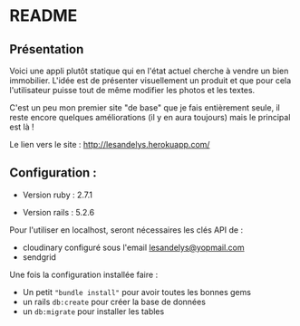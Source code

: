# README

## Présentation
Voici une appli plutôt statique qui en l'état actuel cherche à vendre un bien immobilier. L'idée est de présenter visuellement un produit et que pour cela l'utilisateur puisse tout de même modifier les photos et les textes.

C'est un peu mon premier site "de base" que je fais entièrement seule, il reste encore quelques améliorations (il y en aura toujours) mais le principal est là !


Le lien vers le site : http://lesandelys.herokuapp.com/

## Configuration :

* Version ruby : 2.7.1

* Version rails : 5.2.6

Pour l'utiliser en localhost, seront nécessaires les clés API de :
- cloudinary configuré sous l'email lesandelys@yopmail.com
- sendgrid

Une fois la configuration installée faire :
- Un petit ```"bundle install"``` pour avoir toutes les bonnes gems
- un rails ```db:create``` pour créer la base de données
- un ```db:migrate``` pour installer les tables
